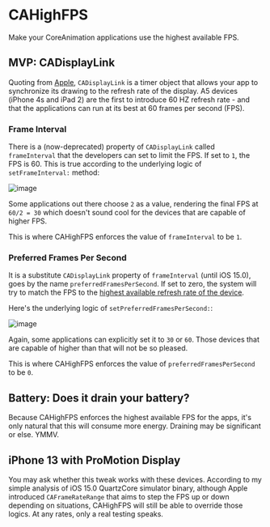 # CAHighFPS

Make your CoreAnimation applications use the highest available FPS.
 
## MVP: CADisplayLink
 
Quoting from [Apple](https://developer.apple.com/documentation/quartzcore/cadisplaylink), `CADisplayLink` is a timer object that allows your app to synchronize its drawing to the refresh rate of the display. A5 devices (iPhone 4s and iPad 2) are the first to introduce 60 HZ refresh rate - and that the applications can run at its best at 60 frames per second (FPS).

### Frame Interval

There is a (now-deprecated) property of `CADisplayLink` called `frameInterval` that the developers can set to limit the FPS. If set to `1`, the FPS is 60. This is true according to the underlying logic of `setFrameInterval:` method:

![image](https://user-images.githubusercontent.com/3608783/135698671-df790125-cc65-4f5f-93bc-49744aea50c9.png)

Some applications out there choose `2` as a value, rendering the final FPS at `60/2 = 30` which doesn't sound cool for the devices that are capable of higher FPS.

This is where CAHighFPS enforces the value of `frameInterval` to be `1`.

### Preferred Frames Per Second

It is a substitute `CADisplayLink` property of `frameInterval` (until iOS 15.0), goes by the name `preferredFramesPerSecond`. If set to zero, the system will try to match the FPS to the [highest available refresh rate of the device](https://developer.apple.com/documentation/quartzcore/cadisplaylink/1648421-preferredframespersecond).

Here's the underlying logic of `setPreferredFramesPerSecond:`:

![image](https://user-images.githubusercontent.com/3608783/135698799-90669124-de3f-4e2f-8bcd-81ab5486f521.png)

Again, some applications can explicitly set it to `30` or `60`. Those devices that are capable of higher than that will not be so pleased.

This is where CAHighFPS enforces the value of `preferredFramesPerSecond` to be `0`.

## Battery: Does it drain your battery?

Because CAHighFPS enforces the highest available FPS for the apps, it's only natural that this will consume more energy. Draining may be significant or else. YMMV.

## iPhone 13 with ProMotion Display

You may ask whether this tweak works with these devices. According to my simple analysis of iOS 15.0 QuartzCore simulator binary, although Apple introduced `CAFrameRateRange` that aims to step the FPS up or down depending on situations, CAHighFPS will still be able to override those logics. At any rates, only a real testing speaks.
